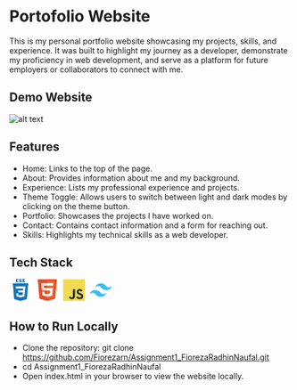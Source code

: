 # Portofolio Website
This is my personal portfolio website showcasing my projects, skills, and experience. It was built to highlight my journey as a developer, demonstrate my proficiency in web development, and serve as a platform for future employers or collaborators to connect with me.

## Demo Website
![alt text](https://github.com/Fiorezarn/Assignment1_FiorezaRadhinNaufal/blob/main/assets/demowebsite.gif)


## Features

- Home: Links to the top of the page.
- About: Provides information about me and my background.
- Experience: Lists my professional experience and projects.
- Theme Toggle: Allows users to switch between light and dark modes by clicking on the theme button.
- Portfolio: Showcases the projects I have worked on.
- Contact: Contains contact information and a form for reaching out.
- Skills: Highlights my technical skills as a web developer.

## Tech Stack

<div>
<img src="https://github.com/devicons/devicon/blob/master/icons/css3/css3-plain-wordmark.svg"  title="CSS3" alt="CSS" width="40" height="40"/>&nbsp;
<img src="https://github.com/devicons/devicon/blob/master/icons/html5/html5-original.svg" title="HTML5" alt="HTML" width="40" height="40"/>&nbsp;
<img src="https://github.com/devicons/devicon/blob/master/icons/javascript/javascript-original.svg" title="JavaScript" alt="JavaScript" width="40" height="40"/>&nbsp;
<img src="https://github.com/devicons/devicon/blob/master/icons/tailwindcss/tailwindcss-original.svg" title="Tailwind" alt="Tailwind" width="40" height="40"/>&nbsp;
</div>

## How to Run Locally

- Clone the repository: git clone https://github.com/Fiorezarn/Assignment1_FiorezaRadhinNaufal.git
- cd Assignment1_FiorezaRadhinNaufal
- Open index.html in your browser to view the website locally.
